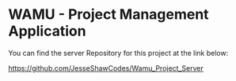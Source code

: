 # WAMU - Project Management Application

You can find the server Repository for this project at the link below:

https://github.com/JesseShawCodes/Wamu_Project_Server